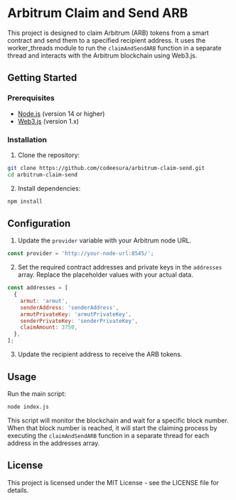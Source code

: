 # Arbitrum Claim and Send ARB

This project is designed to claim Arbitrum (ARB) tokens from a smart contract and send them to a specified recipient address. It uses the worker_threads module to run the `claimAndSendARB` function in a separate thread and interacts with the Arbitrum blockchain using Web3.js.

## Getting Started

### Prerequisites

- [Node.js](https://nodejs.org/en/) (version 14 or higher)
- [Web3.js](https://github.com/ChainSafe/web3.js/) (version 1.x)

### Installation

1. Clone the repository:

```bash
git clone https://github.com/codeesura/arbitrum-claim-send.git
cd arbitrum-claim-send
```

2. Install dependencies:

```bash
npm install
```

## Configuration

1. Update the `provider` variable with your Arbitrum node URL.

```javascript
const provider = 'http://your-node-url:8545/';
```

2. Set the required contract addresses and private keys in the `addresses` array. Replace the placeholder values with your actual data.

```javascript
const addresses = [
  {
    armut: 'armut',
    senderAddress: 'senderAddress',
    armutPrivateKey: 'armutPrivateKey',
    senderPrivateKey: 'senderPrivateKey',
    claimAmount: 3750,
  },
];
```

3. Update the recipient address to receive the ARB tokens.


## Usage

Run the main script:

```bash
node index.js
```

This script will monitor the blockchain and wait for a specific block number. When that block number is reached, it will start the claiming process by executing the `claimAndSendARB` function in a separate thread for each address in the addresses array.


## License

This project is licensed under the MIT License - see the LICENSE file for details.
